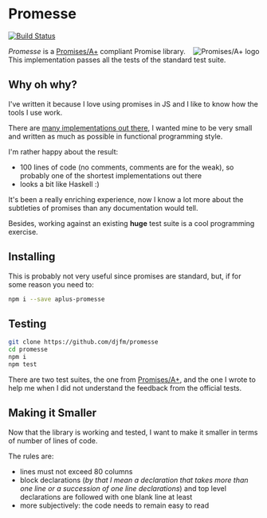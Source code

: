 # Promesse

[![Build Status](https://travis-ci.org/djfm/promesse.svg?branch=master)](https://travis-ci.org/djfm/promesse)

<a href="https://promisesaplus.com/">
    <img src="https://promisesaplus.com/assets/logo-small.png" alt="Promises/A+ logo"
         title="Promises/A+ 1.0 compliant" align="right" />
</a>

*Promesse* is a [Promises/A+](https://github.com/promises-aplus/promises-tests) compliant Promise library. This implementation passes all the tests
of the standard test suite.

## Why oh why?

I've written it because I love using promises in JS and I like to know how the tools I use work.

There are [many implementations out there](https://promisesaplus.com/implementations), I wanted mine to be very small and written as much as possible in functional programming style.

I'm rather happy about the result:
  - 100 lines of code (no comments, comments are for the weak), so probably one of the shortest implementations out there
  - looks a bit like Haskell :)

It's been a really enriching experience, now I know a lot more about
the subtleties of promises than any documentation would tell.

Besides, working against an existing **huge** test suite is a cool programming exercise.

## Installing

This is probably not very useful since promises are standard, but, if for some reason you need to:

```bash
npm i --save aplus-promesse
```

## Testing

```bash
git clone https://github.com/djfm/promesse
cd promesse
npm i
npm test
```

There are two test suites, the one from [Promises/A+](https://github.com/promises-aplus/promises-tests), and the one I wrote to help me when I did not understand the feedback from the official tests.

## Making it Smaller

Now that the library is working and tested, I want to make it smaller in terms
of number of lines of code.

The rules are:
  - lines must not exceed 80 columns
  - block declarations (*by that I mean a declaration that takes more than one line or a succession of one line declarations*) and top level declarations are
    followed with one blank line at least
  - more subjectively: the code needs to remain easy
    to read
